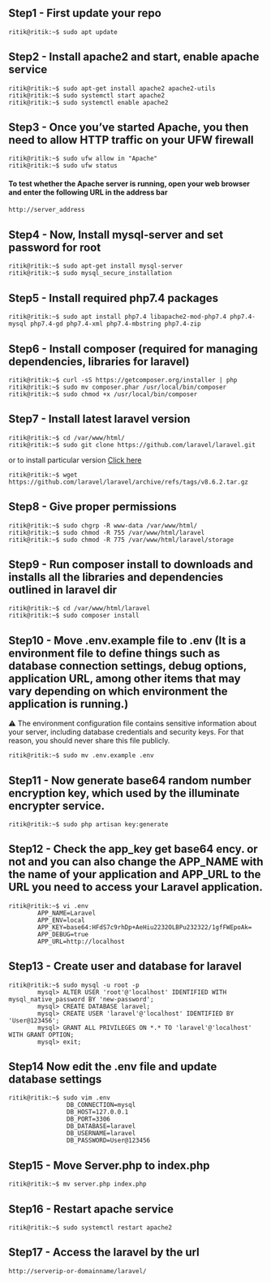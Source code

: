 ## Step1 - First update your repo

```console
ritik@ritik:~$ sudo apt update
```

## Step2 - Install apache2 and start, enable apache service

```console
ritik@ritik:~$ sudo apt-get install apache2 apache2-utils
ritik@ritik:~$ sudo systemctl start apache2
ritik@ritik:~$ sudo systemctl enable apache2
```
## Step3 - Once you’ve started Apache, you then need to allow HTTP traffic on your UFW firewall

```console
ritik@ritik:~$ sudo ufw allow in "Apache"
ritik@ritik:~$ sudo ufw status
```

#### To test whether the Apache server is running, open your web browser and enter the following URL in the address bar
```bash
http://server_address
```

## Step4 - Now, Install mysql-server and set password for root

```console
ritik@ritik:~$ sudo apt-get install mysql-server
ritik@ritik:~$ sudo mysql_secure_installation
```

## Step5 -  Install required php7.4 packages 

```console
ritik@ritik:~$ sudo apt install php7.4 libapache2-mod-php7.4 php7.4-mysql php7.4-gd php7.4-xml php7.4-mbstring php7.4-zip
```

## Step6 -  Install composer (required for managing dependencies, libraries for laravel)

```console
ritik@ritik:~$ curl -sS https://getcomposer.org/installer | php
ritik@ritik:~$ sudo mv composer.phar /usr/local/bin/composer
ritik@ritik:~$ sudo chmod +x /usr/local/bin/composer
```

## Step7 - Install latest laravel version

```console
ritik@ritik:~$ cd /var/www/html/
ritik@ritik:~$ sudo git clone https://github.com/laravel/laravel.git 
```

or to install particular version [Click here](https://github.com/laravel/laravel/releases)

```console
ritik@ritik:~$ wget https://github.com/laravel/laravel/archive/refs/tags/v8.6.2.tar.gz
```

## Step8 -  Give proper permissions

```console
ritik@ritik:~$ sudo chgrp -R www-data /var/www/html/
ritik@ritik:~$ sudo chmod -R 755 /var/www/html/laravel
ritik@ritik:~$ sudo chmod -R 775 /var/www/html/laravel/storage
```

## Step9 - Run composer install to downloads and installs all the libraries and dependencies outlined in laravel dir

```console
ritik@ritik:~$ cd /var/www/html/laravel
ritik@ritik:~$ sudo composer install
```

## Step10 - Move .env.example file to .env (It is a environment file to define things such as database connection settings, debug options, application URL, among other items that may vary depending on which environment the application is running.)
 
:warning: The environment configuration file contains sensitive information about your server, including database credentials and security keys. For that reason, you should never share this file publicly.

```console 
ritik@ritik:~$ sudo mv .env.example .env
```

## Step11 - Now generate base64 random number encryption key, which used by the illuminate encrypter service.

```console
ritik@ritik:~$ sudo php artisan key:generate 
```

## Step12 - Check the app_key get base64 ency. or not and you can also change the APP_NAME with the name of your application and APP_URL to the URL you need to access your Laravel application.

```console
ritik@ritik:~$ vi .env
		APP_NAME=Laravel
		APP_ENV=local
		APP_KEY=base64:HFdS7c9rhDp+AeHiu2232OLBPu232322/1gfFWEpoAk=
		APP_DEBUG=true
		APP_URL=http://localhost
```

## Step13 - Create user and database for laravel

```console
ritik@ritik:~$ sudo mysql -u root -p
		mysql> ALTER USER 'root'@'localhost' IDENTIFIED WITH mysql_native_password BY 'new-password';
		mysql> CREATE DATABASE laravel;
		mysql> CREATE USER 'laravel'@'localhost' IDENTIFIED BY 'User@123456';
		mysql> GRANT ALL PRIVILEGES ON *.* TO 'laravel'@'localhost' WITH GRANT OPTION;
		mysql> exit;
```

## Step14 Now edit the .env file and update database settings

```console
ritik@ritik:~$ sudo vim .env
	        	DB_CONNECTION=mysql
	 	        DB_HOST=127.0.0.1
         		DB_PORT=3306
	        	DB_DATABASE=laravel
	        	DB_USERNAME=laravel
		        DB_PASSWORD=User@123456
```

## Step15 - Move Server.php to index.php

```console
ritik@ritik:~$ mv server.php index.php 
```

## Step16 - Restart apache service

```console
ritik@ritik:~$ sudo systemctl restart apache2
```

## Step17 - Access the laravel by the url 

```console
http://serverip-or-domainname/laravel/
```



